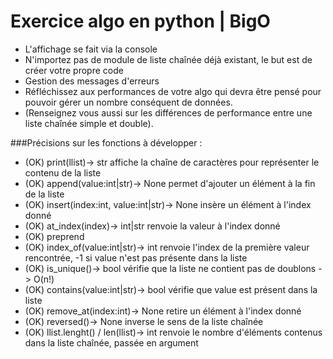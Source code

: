 # Exercice algo en python | BigO

- L'affichage se fait via la console
- N'importez pas de module de liste chaînée déjà existant, le but est de créer votre propre code
- Gestion des messages d'erreurs
- Réfléchissez aux performances de votre algo qui devra être pensé pour pouvoir gérer un nombre conséquent de données.
- (Renseignez vous aussi sur les différences de performance entre une liste chaînée simple et double).


###Précisions sur les fonctions à développer :

- (OK) print(llist)-> str affiche la chaîne de caractères pour représenter le contenu de la liste
- (OK) append(value:int|str)-> None permet d'ajouter un élément à la fin de la liste
- (OK) insert(index:int, value:int|str)-> None insère un élément à l'index donné
- (OK) at_index(index)-> int|str renvoie la valeur à l'index donné
- (OK) preprend
- (OK) index_of(value:int|str)-> int renvoie l'index de la première valeur rencontrée, -1 si value n'est pas présente dans la liste
- (OK) is_unique()-> bool vérifie que la liste ne contient pas de doublons -> O(n!)
- (OK) contains(value:int|str)-> bool vérifie que value est présent dans la liste
- (OK) remove_at(index:int)-> None retire un élément à l'index donné
- (OK) reversed()-> None inverse le sens de la liste chaînée
- (OK) llist.lenght() / len(llist)-> int renvoie le nombre d'éléments contenus dans la liste chaînée, passée en argument
